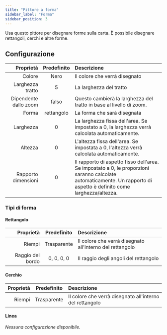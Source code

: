 ```yaml
---
title: "Pittore a forma"
sidebar_label: "Forma"
sidebar_position: 3
---
```



Usa questo pittore per disegnare forme sulla carta. È possibile disegnare rettangoli, cerchi e altre forme.

## Configurazione

|             Proprietà | Predefinito | Descrizione                                                                                                                                                           |
| ---------------------:|:-----------:|:--------------------------------------------------------------------------------------------------------------------------------------------------------------------- |
|                Colore |    Nero     | Il colore che verrà disegnato                                                                                                                                         |
|      Larghezza tratto |      5      | La larghezza del tratto                                                                                                                                               |
| Dipendente dallo zoom |    falso    | Questo cambierà la larghezza del tratto in base al livello di zoom.                                                                                                   |
|                 Forma | rettangolo  | La forma che sarà disegnata                                                                                                                                           |
|             Larghezza |      0      | La larghezza fissa dell'area. Se impostato a 0, la larghezza verrà calcolata automaticamente.                                                                         |
|               Altezza |      0      | L'altezza fissa dell'area. Se impostata a 0, l'altezza verrà calcolata automaticamente.                                                                               |
|   Rapporto dimensioni |      0      | Il rapporto di aspetto fisso dell'area. Se impostato a 0, le proporzioni saranno calcolate automaticamente. Un rapporto di aspetto è definito come larghezza/altezza. |

### Tipi di forma

#### Rettangolo

|        Proprietà | Predefinito | Descrizione                                              |
| ----------------:|:-----------:|:-------------------------------------------------------- |
|           Riempi | Trasparente | Il colore che verrà disegnato all'interno del rettangolo |
| Raggio del bordo | 0, 0, 0, 0  | Il raggio degli angoli del rettangolo                    |

#### Cerchio

| Proprietà | Predefinito | Descrizione                                              |
| ---------:|:-----------:|:-------------------------------------------------------- |
|    Riempi | Trasparente | Il colore che verrà disegnato all'interno del rettangolo |

#### Linea

*Nessuna configurazione disponibile.*

